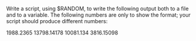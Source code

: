 Write a script, using $RANDOM, to write the following output both to a file and to a
variable. The following numbers are only to show the format; your script should
produce different numbers:

1988.2365
13798.14178
10081.134
3816.15098
